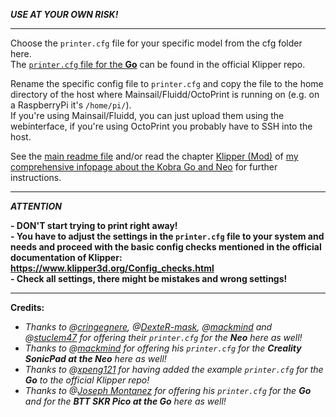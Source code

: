 ***USE AT YOUR OWN RISK!***

---
<!---
and @[codeneobee](https://github.com/codeneobee/) for offering their `printer.cfg` files (links below)!*  
--->

Choose the `printer.cfg` file for your specific model from the cfg folder here.  
The [`printer.cfg` file for the **Go**](https://github.com/Klipper3d/klipper/blob/master/config/printer-anycubic-kobra-go-2022.cfg) can be found in the official Klipper repo. 

<!---
If you don't find the belonging file for your model in the "cfg" folder here or you want to use different files, see the following links of other users who offer their `printer.cfg`:
- **GO**  
  - Reddit user [xpeng121](https://www.reddit.com/user/xpeng121/) offers his `printer.cfg` for the Go here: https://pastebin.com/xDF8ChXY
- **NEO**
  - @[codeneobee](https://github.com/codeneobee/) offers his `printer.cfg` for the Neo here: https://github.com/codeneobee/kobra-neo-klipper-config
--->  

Rename the specific config file to `printer.cfg` and copy the file to the home directory of the host where Mainsail/Fluidd/OctoPrint is running on (e.g. on a RaspberryPi it's `/home/pi/`).  
If you're using Mainsail/Fluidd, you can just upload them using the webinterface, if you're using OctoPrint you probably have to SSH into the host.

See the [main readme file](../README.md) and/or read the chapter [Klipper (Mod)](https://1coderookie.github.io/KobraGoNeoInsights/firmware/fw_klipper/) of [my comprehensive infopage about the Kobra Go and Neo](https://1coderookie.github.io/KobraGoNeoInsights/) for further instructions.

---

***ATTENTION***   

**- DON'T start trying to print right away!**  
**- You have to adjust the settings in the `printer.cfg` file to your system and needs and proceed with the basic config checks mentioned in the official documentation of Klipper: https://www.klipper3d.org/Config_checks.html**  
**- Check all settings, there might be mistakes and wrong settings!**


---

**Credits:**  
- *Thanks to @[cringegnere](https://github.com/cringegnere), @[DexteR-mask](https://github.com/DexteR-mask), @[mackmind](https://github.com/mackmind) and @[stuclem47](https://github.com/stuclem47) for offering their `printer.cfg` for the **Neo** here as well!*
- *Thanks to @[mackmind](https://github.com/mackmind) for offering his `printer.cfg` for the **Creality SonicPad at the Neo** here as well!*  
- *Thanks to @[xpeng121](https://www.reddit.com/user/xpeng121/) for having added the example `printer.cfg` for the **Go** to the official Klipper repo!*   
- *Thanks to @[Joseph Montanez](https://github.com/joseph-montanez) for offering his `printer.cfg` for the **Go** and for the **BTT SKR Pico at the Go** here as well!*  

